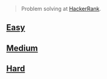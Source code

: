 > Problem solving at [HackerRank](https://www.hackerrank.com/domains/algorithms).

## [Easy](easy)

## [Medium](medium)

## [Hard](hard)
